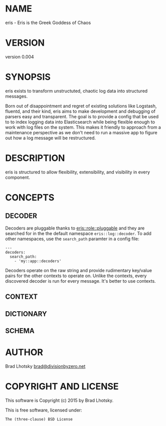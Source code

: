 # NAME

eris - Eris is the Greek Goddess of Chaos

# VERSION

version 0.004

# SYNOPSIS

eris exists to transform unstructuted, chaotic log data into structured messages.

Born out of disappointment and regret of existing solutions like Logstash,
fluentd, and their kind, eris aims to make development and debugging of
parsers easy and transparent. The goal is to provide a config that be used to
to index logging data into Elasticsearch while being flexible enough to work
with log files on the system.  This makes it friendly to approach from a
maintenance perspective as we don't need to run a massive app to figure out
how a log message will be restructured.

# DESCRIPTION

eris is structured to allow flexibility, extensibility, and visibility in
every component.

# CONCEPTS

## DECODER

Decoders are pluggable thanks to [eris::role::pluggable](https://metacpan.org/pod/eris::role::pluggable) and they are searched for in the
the default namespace `eris::log::decoder`.  To add other namespaces, use the `search_path` paramter
in a config file:

    ---
    decoders:
      search_path:
        - 'my::app::decoders'

Decoders operate on the raw string and provide rudimentary key/value pairs for
the other contexts to operate on.  Unlike the contexts, every discovered decoder is run
for every message.  It's better to use contexts.

## CONTEXT

## DICTIONARY

## SCHEMA

# AUTHOR

Brad Lhotsky <brad@divisionbyzero.net>

# COPYRIGHT AND LICENSE

This software is Copyright (c) 2015 by Brad Lhotsky.

This is free software, licensed under:

    The (three-clause) BSD License
